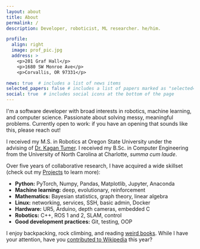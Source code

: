 ```yaml
---
layout: about
title: About
permalink: /
description: Developer, roboticist, ML researcher. he/him.

profile:
  align: right
  image: prof_pic.jpg
  address: >
    <p>201 Graf Hall</p>
    <p>1680 SW Monroe Ave</p>
    <p>Corvallis, OR 97331</p>

news: true  # includes a list of news items
selected_papers: false # includes a list of papers marked as "selected={true}"
social: true  # includes social icons at the bottom of the page
---
```

I'm a software developer with broad interests in robotics, machine learning, and computer science.
Passionate about solving messy, meaningful problems.
Currently open to work: if you have an opening that sounds like this, please reach out!

I received my M.S. in Robotics at Oregon State University under the advising of [Dr. Kagan Tumer](http://web.engr.oregonstate.edu/~ktumer/).
I received my B.Sc. in Computer Engineering from the University of North Carolina at Charlotte, *summa cum laude*.

Over five years of collaborative research, I have acquired a wide skillset (check out my [Projects](/projects) to learn more):
- **Python:** PyTorch, Numpy, Pandas, Matplotlib, Jupyter, Anaconda
- **Machine learning:** deep, evolutionary, reinforcement
- **Mathematics:** Bayesian statistics, graph theory, linear algebra
- **Linux:** networking, services, SSH, basic admin, Docker
- **Hardware:** UR5, Arduino, depth cameras, embedded C
- **Robotics:** C++, ROS 1 and 2, SLAM, control
- **Good development practices:** Git, testing, OOP

I enjoy backpacking, rock climbing, and reading [weird books](https://app.thestorygraph.com/books-read/nhewitt99). While I have your attention, have you [contributed to Wikipedia](https://donate.wikimedia.org) this year?

